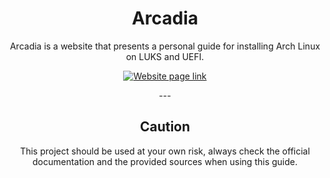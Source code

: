 <!-- Main section -->
<div align="center">
    <h1>Arcadia</h1>
    <p>Arcadia is a website that presents a personal guide for installing Arch Linux on LUKS and UEFI.</p>
    <p>
        <a href="https://chaosdynamix.github.io/Arcadia/">
            <img src="https://img.shields.io/badge/-Site under maintenance-blue?style=for-the-badge" alt="Website page link" />
        </a>
    </p>
    <p>---</p>
</div>

<!-- Caution section -->
<div align="center">
    <h2>Caution</h2>
    <p>This project should be used at your own risk, always check the official documentation and the provided sources when using this guide.</p>
</div>

